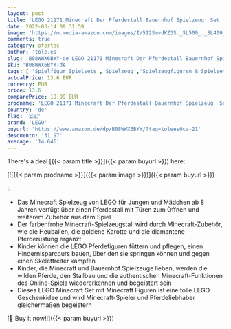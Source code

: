```yaml
---
layout: post
title: 'LEGO 21171 Minecraft Der Pferdestall Bauernhof Spielzeug  Set mit Figuren: Pferd  Pony  Landarbeiter  Skelett  Skelettpferd'
date: 2022-03-14 09:31:59
image: 'https://m.media-amazon.com/images/I/512SmvdKZ3S._SL500_._SL400_.jpg'
comments: true
category: ofertas
author: 'tole.es'
slug: 'B08WWX6BYY-de LEGO 21171 Minecraft Der Pferdestall Bauernhof Spielzeug...'
sku: 'B08WWX6BYY-de'
tags: [ 'Spielfigur Spielsets','Spielzeug','Spielzeugfiguren & Spielsets','lego', ]
actualPrice: 13.6 EUR
currency: EUR
price: 13.6
comparePrice: 19.99 EUR
prodname: 'LEGO 21171 Minecraft Der Pferdestall Bauernhof Spielzeug  Set mit Figuren: Pferd  Pony  Landarbeiter  Skelett  Skelettpferd'
country: 'de'
flag: '🇩🇪'
brand: 'LEGO'
buyurl: 'https://www.amazon.de/dp/B08WWX6BYY/?tag=tolees0ca-21'
descuento: '31.97'
average: '14.646'
---
```


There's a deal [{{< param title >}}]({{< param buyurl >}})  here:

[![{{< param prodname >}}]({{< param image >}})]({{< param buyurl >}})

ℹ️:

- Das Minecraft Spielzeug von LEGO für Jungen und Mädchen ab 8 Jahren verfügt über einen Pferdestall mit Türen zum Öffnen und weiterem Zubehör aus dem Spiel
- Der farbenfrohe Minecraft-Spielzeugstall wird durch Minecraft-Zubehör, wie die Heuballen, die goldene Karotte und die diamantene Pferderüstung ergänzt
- Kinder können die LEGO Pferdefiguren füttern und pflegen, einen Hindernisparcours bauen, über den sie springen können und gegen einen Skelettreiter kämpfen
- Kinder, die Minecraft und Bauernhof Spielzeuge lieben, werden die wilden Pferde, den Stallbau und die authentischen Minecraft-Funktionen des Online-Spiels wiedererkennen und begeistert sein
- Dieses LEGO Minecraft Set mit Minecraft Figuren ist eine tolle LEGO Geschenkidee und wird Minecraft-Spieler und Pferdeliebhaber gleichermaßen begeistern

[🛒 Buy it now!!]({{< param buyurl >}})
